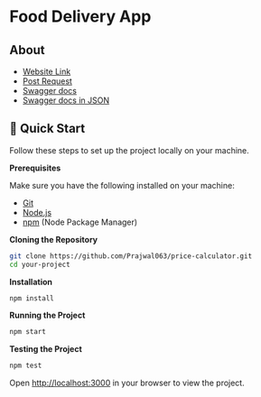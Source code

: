 <h1>Food Delivery App</h1>

## <a name="about">About</a>
- [Website Link](https://price-calculator-zp5b.onrender.com)
- [Post Request](https://price-calculator-zp5b.onrender.com/price/calculate)
- [Swagger docs](https://price-calculator-zp5b.onrender.com/docs)
- [Swagger docs in JSON](https://price-calculator-zp5b.onrender.com/docs.json)

## <a name="quick-start">🤸 Quick Start</a>

Follow these steps to set up the project locally on your machine.

**Prerequisites**

Make sure you have the following installed on your machine:

- [Git](https://git-scm.com/)
- [Node.js](https://nodejs.org/en)
- [npm](https://www.npmjs.com/) (Node Package Manager)

**Cloning the Repository**

```bash
git clone https://github.com/Prajwal063/price-calculator.git
cd your-project
```

**Installation**

```bash
npm install
```

**Running the Project**

```bash
npm start
```

**Testing the Project**

```bash
npm test
```

Open [http://localhost:3000](http://localhost:3000) in your browser to view the project.
